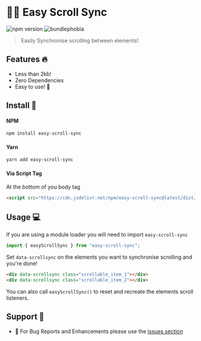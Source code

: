 # 👯‍♀️ Easy Scroll Sync

![npm version](https://img.shields.io/npm/v/easy-scroll-sync.svg)
![bundlephobia](https://img.shields.io/bundlephobia/min/easy-scroll-sync.svg)

> Easily Synchronise scrolling between elements!

## Features 🔥

- Less than 2kb!
- Zero Dependencies
- Easy to use! 💪

## Install 🔮

#### NPM

```bash
npm install easy-scroll-sync
```

#### Yarn

```bash
yarn add easy-scroll-sync
```

#### Via Script Tag

At the bottom of you body tag

```html
<script src="https://cdn.jsdelivr.net/npm/easy-scroll-sync@latest/dist/easy-scroll-sync.min.js"></script>
```

## Usage 💻

If you are using a module loader you will need to import `easy-scroll-sync`

```js
import { easyScrollSync } from "easy-scroll-sync";
```

Set `data-scrollsync` on the elements you want to synchronise scrolling and you're done!

```html
<div data-scrollsync class="scrollable_item_1"></div>
<div data-scrollsync class="scrollable_item_2"></div>
```

You can also call `easyScrollSync()` to reset and recreate the elements scroll listeners.

## Support 💬

- 🐞 For Bug Reports and Enhancements please use the [issues section](https://github.com/Alex61NN5/easy-scroll-sync/issues)
